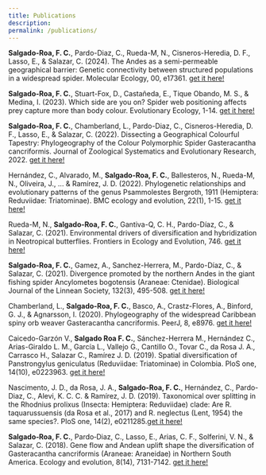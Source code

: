 ```yaml
---
title: Publications
description: 
permalink: /publications/
---
```


**Salgado-Roa, F. C.**, Pardo-Diaz, C., Rueda-M, N., Cisneros-Heredia, D. F., Lasso, E., & Salazar, C. (2024). The Andes as a semi-permeable geographical barrier: Genetic connectivity between structured populations in a widespread spider. Molecular Ecology, 00, e17361. [get it here!]() 

**Salgado-Roa, F. C.**, Stuart-Fox, D., Castañeda, E., Tique Obando, M. S., & Medina, I. (2023). Which side are you on? Spider web positioning affects prey capture more than body colour. Evolutionary Ecology, 1-14. [get it here!]()

**Salgado-Roa, F. C.**, Chamberland, L., Pardo-Diaz, C., Cisneros-Heredia, D. F., Lasso, E., & Salazar, C. (2022). Dissecting a Geographical Colourful Tapestry: Phylogeography of the Colour Polymorphic Spider Gasteracantha cancriformis. Journal of Zoological Systematics and Evolutionary Research, 2022. [get it here!]()

Hernández, C., Alvarado, M., **Salgado-Roa, F. C.**, Ballesteros, N., Rueda-M, N., Oliveira, J., ... & Ramírez, J. D. (2022). Phylogenetic relationships and evolutionary patterns of the genus Psammolestes Bergroth, 1911 (Hemiptera: Reduviidae: Triatominae). BMC ecology and evolution, 22(1), 1-15. [get it here!]()

Rueda-M, N., **Salgado-Roa, F. C.**, Gantiva-Q, C. H., Pardo-Díaz, C., & Salazar, C. (2021). Environmental drivers of diversification and hybridization in Neotropical butterflies. Frontiers in Ecology and Evolution, 746. [get it here!]()

**Salgado-Roa, F. C.**, Gamez, A., Sanchez-Herrera, M., Pardo-Díaz, C., & Salazar, C. (2021). Divergence promoted by the northern Andes in the giant fishing spider Ancylometes bogotensis (Araneae: Ctenidae). Biological Journal of the Linnean Society, 132(3), 495-508. [get it here!]()

Chamberland, L., **Salgado-Roa, F. C.**, Basco, A., Crastz-Flores, A., Binford, G. J., & Agnarsson, I. (2020). Phylogeography of the widespread Caribbean spiny orb weaver Gasteracantha cancriformis. PeerJ, 8, e8976. [get it here!]()

Caicedo-Garzón V., **Salgado Roa F. C.**, Sánchez-Herrera M., Hernández C., Arias-Giraldo L. M., García L., Vallejo G., Cantillo O., Tovar C., da Rosa J. A., Carrasco H., Salazar C., Ramírez J. D. (2019). Spatial diversification of Panstrongylus geniculatus (Reduviidae: Triatominae) in Colombia. PloS one, 14(10), e0223963. [get it here!]()

Nascimento, J. D., da Rosa, J. A., **Salgado-Roa, F. C.**, Hernández, C., Pardo-Diaz, C., Alevi, K. C. C. & Ramírez, J. D. (2019). Taxonomical over splitting in the Rhodnius prolixus (Insecta: Hemiptera: Reduviidae) clade: Are R. taquarussuensis (da Rosa et al., 2017) and R. neglectus (Lent, 1954) the same species?. PloS one, 14(2), e0211285.[get it here!]() 

**Salgado‐Roa, F. C.**, Pardo‐Diaz, C., Lasso, E., Arias, C. F., Solferini, V. N., & Salazar, C. (2018). Gene flow and Andean uplift shape the diversification of Gasteracantha cancriformis (Araneae: Araneidae) in Northern South America. Ecology and evolution, 8(14), 7131-7142. [get it here!]()

